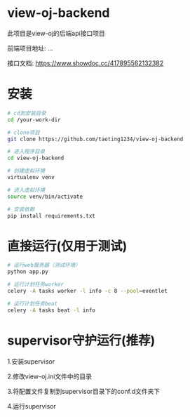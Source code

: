 # view-oj-backend
此项目是view-oj的后端api接口项目

前端项目地址: ...

接口文档: https://www.showdoc.cc/417895562132382

# 安装
```bash
# cd到安装目录
cd /your-work-dir

# clone项目
git clone https://github.com/taoting1234/view-oj-backend

# 进入程序目录
cd view-oj-backend

# 创建虚拟环境
virtualenv venv

# 进入虚拟环境
source venv/bin/activate

# 安装依赖
pip install requirements.txt
```

# 直接运行(仅用于测试)
```bash
# 运行web服务器（测试环境）
python app.py

# 运行计划任务worker
celery -A tasks worker -l info -c 8 --pool=eventlet

# 运行计划任务beat
celery -A tasks beat -l info
```

# supervisor守护运行(推荐)
1.安装supervisor

2.修改view-oj.ini文件中的目录

3.将配置文件复制到supervisor目录下的conf.d文件夹下

4.运行supervisor